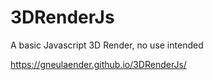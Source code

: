 # 3DRenderJs
A basic Javascript 3D Render, no use intended

https://gneulaender.github.io/3DRenderJs/
